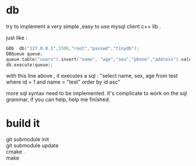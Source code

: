 # db 


try to implement a very simple ,easy to use mysql client c++ lib . 


just like : 


```cpp
GDb  db("127.0.0.1",3306,"root","passwd","tinydb"); 
DBQueue queue; 
queue.table("users").insert("name", "age","sex","phone","address").values( name.c_str() ,20+i,1,"18930878762","shanghai"); 
db.execute(queue); 
```

with this line above , it executes  a sql : 
"select  name,  sex,  age  from test where   id  = 1   and name = "test"  order by id asc" 


more sql syntax need to be implemented.  It's complicate to work on the sql grammar, if you can help, help me finished. 








# build it 

git submodule init   <br> 
git submodule update   <br> 
cmake .   <br> 
make   <br>

